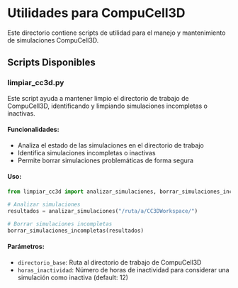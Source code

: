 # Utilidades para CompuCell3D

Este directorio contiene scripts de utilidad para el manejo y mantenimiento de simulaciones CompuCell3D.

## Scripts Disponibles

### limpiar_cc3d.py

Este script ayuda a mantener limpio el directorio de trabajo de CompuCell3D, identificando y limpiando simulaciones incompletas o inactivas.

#### Funcionalidades:
- Analiza el estado de las simulaciones en el directorio de trabajo
- Identifica simulaciones incompletas o inactivas
- Permite borrar simulaciones problemáticas de forma segura

#### Uso:
```python
from limpiar_cc3d import analizar_simulaciones, borrar_simulaciones_incompletas

# Analizar simulaciones
resultados = analizar_simulaciones("/ruta/a/CC3DWorkspace/")

# Borrar simulaciones incompletas
borrar_simulaciones_incompletas(resultados)
```

#### Parámetros:
- `directorio_base`: Ruta al directorio de trabajo de CompuCell3D
- `horas_inactividad`: Número de horas de inactividad para considerar una simulación como inactiva (default: 12) 